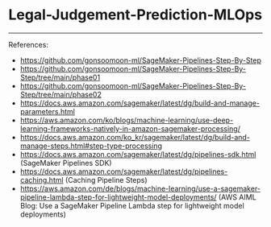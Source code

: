 # Legal-Judgement-Prediction-MLOps





---
References: 

- https://github.com/gonsoomoon-ml/SageMaker-Pipelines-Step-By-Step
- https://github.com/gonsoomoon-ml/SageMaker-Pipelines-Step-By-Step/tree/main/phase01
- https://github.com/gonsoomoon-ml/SageMaker-Pipelines-Step-By-Step/tree/main/phase02
- https://docs.aws.amazon.com/sagemaker/latest/dg/build-and-manage-parameters.html
- https://aws.amazon.com/ko/blogs/machine-learning/use-deep-learning-frameworks-natively-in-amazon-sagemaker-processing/
- https://docs.aws.amazon.com/ko_kr/sagemaker/latest/dg/build-and-manage-steps.html#step-type-processing
- https://docs.aws.amazon.com/sagemaker/latest/dg/pipelines-sdk.html (SageMaker Pipelines SDK)
- https://docs.aws.amazon.com/sagemaker/latest/dg/pipelines-caching.html (Caching Pipeline Steps)
- https://aws.amazon.com/de/blogs/machine-learning/use-a-sagemaker-pipeline-lambda-step-for-lightweight-model-deployments/ (AWS AIML Blog: Use a SageMaker Pipeline Lambda step for lightweight model deployments) 

